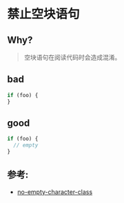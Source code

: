 # 禁止空块语句

## Why?

> 空块语句在阅读代码时会造成混淆。

## bad

```js
if (foo) {
}
```

## good

```js
if (foo) {
  // empty
}
```

## 参考:

- [no-empty-character-class](https://eslint.org/docs/rules/no-empty-character-class)
